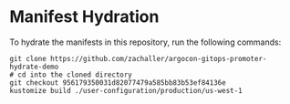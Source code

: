 # Manifest Hydration

To hydrate the manifests in this repository, run the following commands:

```shell
git clone https://github.com/zachaller/argocon-gitops-promoter-hydrate-demo
# cd into the cloned directory
git checkout 956179350031d82077479a585bb83b53ef84136e
kustomize build ./user-configuration/production/us-west-1
```
